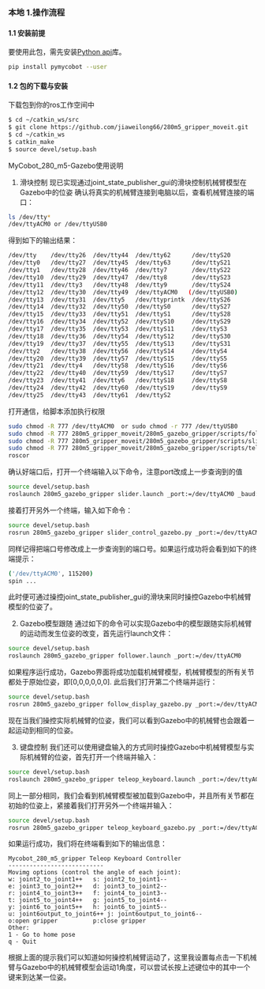 ### 本地 1.操作流程
#### 1.1 安装前提

要使用此包，需先安装[Python api](https://github.com/elephantrobotics/pymycobot.git)库。

```bash
pip install pymycobot --user
```

#### 1.2 包的下载与安装

下载包到你的ros工作空间中

```bash
$ cd ~/catkin_ws/src
$ git clone https://github.com/jiaweilong66/280m5_gripper_moveit.git
$ cd ~/catkin_ws
$ catkin_make
$ source devel/setup.bash
```
MyCobot_280_m5-Gazebo使用说明
1. 滑块控制
现已实现通过joint_state_publisher_gui的滑块控制机械臂模型在Gazebo中的位姿
确认将真实的机械臂连接到电脑以后，查看机械臂连接的端口：

```bash
ls /dev/tty*
/dev/ttyACM0 or /dev/ttyUSB0
```

得到如下的输出结果：

```bash
/dev/tty    /dev/tty26  /dev/tty44  /dev/tty62      /dev/ttyS20
/dev/tty0   /dev/tty27  /dev/tty45  /dev/tty63      /dev/ttyS21
/dev/tty1   /dev/tty28  /dev/tty46  /dev/tty7       /dev/ttyS22
/dev/tty10  /dev/tty29  /dev/tty47  /dev/tty8       /dev/ttyS23
/dev/tty11  /dev/tty3   /dev/tty48  /dev/tty9       /dev/ttyS24
/dev/tty12  /dev/tty30  /dev/tty49  /dev/ttyACM0   (/dev/ttyUSB0)
/dev/tty13  /dev/tty31  /dev/tty5   /dev/ttyprintk  /dev/ttyS26
/dev/tty14  /dev/tty32  /dev/tty50  /dev/ttyS0      /dev/ttyS27
/dev/tty15  /dev/tty33  /dev/tty51  /dev/ttyS1      /dev/ttyS28
/dev/tty16  /dev/tty34  /dev/tty52  /dev/ttyS10     /dev/ttyS29
/dev/tty17  /dev/tty35  /dev/tty53  /dev/ttyS11     /dev/ttyS3
/dev/tty18  /dev/tty36  /dev/tty54  /dev/ttyS12     /dev/ttyS30
/dev/tty19  /dev/tty37  /dev/tty55  /dev/ttyS13     /dev/ttyS31
/dev/tty2   /dev/tty38  /dev/tty56  /dev/ttyS14     /dev/ttyS4
/dev/tty20  /dev/tty39  /dev/tty57  /dev/ttyS15     /dev/ttyS5
/dev/tty21  /dev/tty4   /dev/tty58  /dev/ttyS16     /dev/ttyS6
/dev/tty22  /dev/tty40  /dev/tty59  /dev/ttyS17     /dev/ttyS7
/dev/tty23  /dev/tty41  /dev/tty6   /dev/ttyS18     /dev/ttyS8
/dev/tty24  /dev/tty42  /dev/tty60  /dev/ttyS19     /dev/ttyS9
/dev/tty25  /dev/tty43  /dev/tty61  /dev/ttyS2
```

打开通信，给脚本添加执行权限

```bash
sudo chmod -R 777 /dev/ttyACM0  or sudo chmod -r 777 /dev/ttyUSB0
sudo chmod -R 777 280m5_gripper_moveit/280m5_gazebo_gripper/scripts/follow_display_gazebo.py
sudo chmod -R 777 280m5_gripper_moveit/280m5_gazebo_gripper/scripts/slider_control_gazebo.py
sudo chmod -R 777 280m5_gripper_moveit/280m5_gazebo_gripper/scripts/teleop_keyboard_gazebo.py
roscor
```

确认好端口后，打开一个终端输入以下命令，注意port改成上一步查询到的值

```bash
source devel/setup.bash
roslaunch 280m5_gazebo_gripper slider.launch _port:=/dev/ttyACM0 _baud:=115200
```

接着打开另外一个终端，输入如下命令：

```bash
source devel/setup.bash
rosrun 280m5_gazebo_gripper slider_control_gazebo.py _port:=/dev/ttyACM0 _baud:=115200
```

同样记得把端口号修改成上一步查询到的端口号。如果运行成功将会看到如下的终端提示：

```bash
('/dev/ttyACM0', 115200)
spin ...
```

此时便可通过操控joint_state_publisher_gui的滑块来同时操控Gazebo中机械臂模型的位姿了。

2. Gazebo模型跟随
通过如下的命令可以实现Gazebo中的模型跟随实际机械臂的运动而发生位姿的改变，首先运行launch文件：

```bash
source devel/setup.bash
roslaunch 280m5_gazebo_gripper follower.launch _port:=/dev/ttyACM0
```

如果程序运行成功，Gazebo界面将成功加载机械臂模型，机械臂模型的所有关节都处于原始位姿，即[0,0,0,0,0,0]. 此后我们打开第二个终端并运行：

```bash
source devel/setup.bash
rosrun 280m5_gazebo_gripper follow_display_gazebo.py _port:=/dev/ttyACM0 _baud:=115200
```

现在当我们操控实际机械臂的位姿，我们可以看到Gazebo中的机械臂也会跟着一起运动到相同的位姿。

3. 键盘控制
我们还可以使用键盘输入的方式同时操控Gazebo中机械臂模型与实际机械臂的位姿，首先打开一个终端并输入：

```bash
source devel/setup.bash
roslaunch 280m5_gazebo_gripper teleop_keyboard.launch _port:=/dev/ttyACM0 _baud:=115200
```

同上一部分相同，我们会看到机械臂模型被加载到Gazebo中，并且所有关节都在初始的位姿上，紧接着我们打开另外一个终端并输入：

```bash
source devel/setup.bash
rosrun 280m5_gazebo_gripper teleop_keyboard_gazebo.py _port:=/dev/ttyACM0 _baud:=115200
```

如果运行成功，我们将在终端看到如下的输出信息：

```shell
Mycobot_280_m5_gripper Teleop Keyboard Controller
---------------------------
Movimg options (control the angle of each joint):
w: joint2_to_joint1++   s: joint2_to_joint1--
e: joint3_to_joint2++   d: joint3_to_joint2--
r: joint4_to_joint3++   f: joint4_to_joint3--
t: joint5_to_joint4++   g: joint5_to_joint4--
y: joint6_to_joint5++   h: joint6_to_joint5--
u: joint6output_to_joint6++ j: joint6output_to_joint6--
o:open gripper          p:close gripper
Other:
1 - Go to home pose
q - Quit
```

根据上面的提示我们可以知道如何操控机械臂运动了，这里我设置每点击一下机械臂与Gazebo中的机械臂模型会运动1角度，可以尝试长按上述键位中的其中一个键来到达某一位姿。
